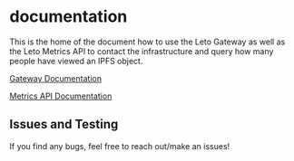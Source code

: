 # documentation

This is the home of the document how to use the Leto Gateway as well as the Leto Metrics API to contact the infrastructure and query how many people have viewed an IPFS object. 

[Gateway Documentation](https://github.com/Leto-gg/documentation/blob/main/gateway-api/gateway-api-doc.md)

[Metrics API Documentation](https://github.com/Leto-gg/documentation/blob/main/Metrics-API/metrics-api-doc.md)

## Issues and Testing

If you find any bugs, feel free to reach out/make an issues!
